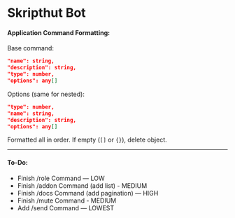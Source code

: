 
# Skripthut Bot
#### **Application Command Formatting:**
Base command:
```json
"name": string,
"description": string,
"type": number,
"options": any[]
```
Options (same for nested):
```json
"type": number,
"name": string,
"description": string,
"options": any[]
```
Formatted all in order. If empty (`[]` or `{}`), delete object.

***

#### **To-Do:**
- Finish /role Command — LOW
- Finish /addon Command (add list) - MEDIUM
- Finish /docs Command (add pagination) — HIGH
- Finish /mute Command - MEDIUM
- Add /send Command — LOWEST